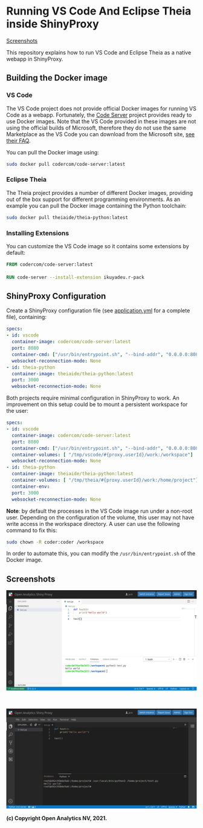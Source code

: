# Running VS Code And Eclipse Theia inside ShinyProxy

[Screenshots](#screenshots)

This repository explains how to run VS Code and Eclipse Theia as a native webapp
in ShinyProxy.

## Building the Docker image

### VS Code

The VS Code project does not provide official Docker images for running VS Code
as a webapp. Fortunately, the [Code Server](https://github.com/cdr/code-server)
project provides ready to use Docker images. Note that the VS Code provided in
these images are not using the official builds of Microsoft, therefore they do
not use the same Marketplace as the VS Code you can download from the Microsoft
site, [see their FAQ](https://github.com/cdr/code-server/blob/main/docs/FAQ.md#why-cant-code-server-use-microsofts-extension-marketplace).

You can pull the Docker image using:

```bash
sudo docker pull codercom/code-server:latest
```

### Eclipse Theia

The Theia project provides a number of different Docker images, providing out of
the box support for different programming environments. As an example you can
pull the Docker image containing the Python toolchain:

```bash
sudo docker pull theiaide/theia-python:latest
```

### Installing Extensions

You can customize the VS Code image so it contains some extensions by default:

```Dockerfile
FROM codercom/code-server:latest

RUN code-server --install-extension ikuyadeu.r-pack
```

## ShinyProxy Configuration

Create a ShinyProxy configuration file (see [application.yml](application.yml)
for a complete file), containing:

```yaml
specs:
- id: vscode
  container-image: codercom/code-server:latest
  port: 8080
  container-cmd: ["/usr/bin/entrypoint.sh", "--bind-addr", "0.0.0.0:8080", "--auth=none", "--disable-update-check", "--disable-telemetry", "."]
  websocket-reconnection-mode: None
- id: theia-python
  container-image: theiaide/theia-python:latest
  port: 3000
  websocket-reconnection-mode: None
```

Both projects require minimal configuration in ShinyProxy to work. An
improvement on this setup could be to mount a persistent workspace for the user:

```yaml
specs:
- id: vscode
  container-image: codercom/code-server:latest
  port: 8080
  container-cmd: ["/usr/bin/entrypoint.sh", "--bind-addr", "0.0.0.0:8080", "--auth=none", "--disable-update-check", "--disable-telemetry", "/workspace"]
  container-volumes: [ "/tmp/vscode/#{proxy.userId}/work:/workspace"]
  websocket-reconnection-mode: None
- id: theia-python
  container-image: theiaide/theia-python:latest
  container-volumes: [ "/tmp/theia/#{proxy.userId}/work:/home/project"]
  container-env:
  port: 3000
  websocket-reconnection-mode: None
```

**Note**: by default the processes in the VS Code image run under a non-root
user. Depending on the configuration of the volume, this user may not have write
access in the workspace directory. A user can use the following command to fix
this:

```bash
sudo chown -R coder:coder /workspace
```

In order to automate this, you can modify the `/usr/bin/entrypoint.sh` of the
Docker image.

## Screenshots

![VS Code](.github/screenshots/vscode.png)

<br>

![Eclipse Theia](.github/screenshots/theia.png)

**(c) Copyright Open Analytics NV, 2021.**
